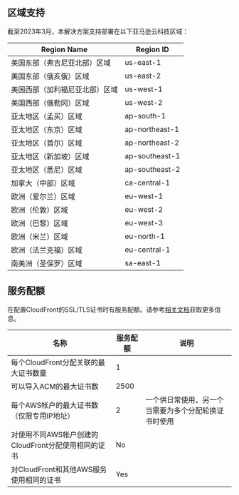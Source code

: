 ## 区域支持

截至2023年3月，本解决方案支持部署在以下亚马逊云科技区域：

| Region Name | Region ID |
|----------|--------|
| 美国东部（弗吉尼亚北部）区域 | us-east-1
| 美国东部（俄亥俄）区域 | us-east-2
| 美国西部（加利福尼亚北部）区域 | us-west-1
| 美国西部（俄勒冈）区域 | us-west-2
| 亚太地区（孟买）区域 | ap-south-1
| 亚太地区（东京）区域 | ap-northeast-1
| 亚太地区（首尔）区域 | ap-northeast-2
| 亚太地区（新加坡）区域 | ap-southeast-1
| 亚太地区（悉尼）区域 | ap-southeast-2
| 加拿大（中部）区域 | ca-central-1
| 欧洲（爱尔兰）区域 | eu-west-1
| 欧洲（伦敦）区域 | eu-west-2
| 欧洲（巴黎）区域 | eu-west-3
| 欧洲（米兰）区域 | eu-north-1
| 欧洲（法兰克福）区域 | eu-central-1
| 南美洲（圣保罗）区域 | sa-east-1


## 服务配额 

在配置CloudFront的SSL/TLS证书时有服务配额。请参考[相关文档](https://docs.aws.amazon.com/AmazonCloudFront/latest/DeveloperGuide/cnames-and-https-limits.html)获取更多信息。


|  名称  | 服务配额 | 说明 | 
|  ----  | ----  | ----  |  
| 每个CloudFront分配关联的最大证书数量 | 1 |  |
| 可以导入ACM的最大证书数 | 2500 |  |
| 每个AWS帐户的最大证书数（仅限专用IP地址） | 2 | 一个供日常使用，另一个当需要为多个分配轮换证书时使用 |
| 对使用不同AWS帐户创建的CloudFront分配使用相同的证书 | No |  |
| 对CloudFront和其他AWS服务使用相同的证书 | Yes |  |



